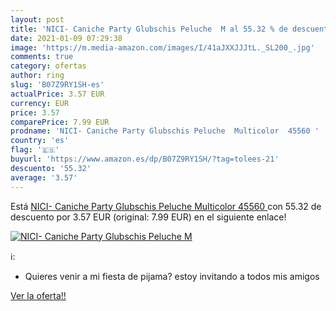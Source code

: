 ```yaml
---
layout: post
title: 'NICI- Caniche Party Glubschis Peluche  M al 55.32 % de descuento'
date: 2021-01-09 07:29:38
image: 'https://m.media-amazon.com/images/I/41aJXXJJJtL._SL200_.jpg'
comments: true
category: ofertas
author: ring
slug: 'B07Z9RY1SH-es'
actualPrice: 3.57 EUR
currency: EUR
price: 3.57
comparePrice: 7.99 EUR
prodname: 'NICI- Caniche Party Glubschis Peluche  Multicolor  45560 '
country: 'es'
flag: '🇪🇸'
buyurl: 'https://www.amazon.es/dp/B07Z9RY1SH/?tag=tolees-21'
descuento: '55.32'
average: '3.57'
---
```


Está [NICI- Caniche Party Glubschis Peluche  Multicolor  45560 ](https://www.amazon.es/dp/B07Z9RY1SH/?tag=tolees-21) con 55.32 de descuento por 3.57 EUR (original: 7.99 EUR) en el siguiente enlace!

[![NICI- Caniche Party Glubschis Peluche  M](https://m.media-amazon.com/images/I/41aJXXJJJtL._SL200_.jpg)](https://www.amazon.es/dp/B07Z9RY1SH/?tag=tolees-21)

ℹ️:

- Quieres venir a mi fiesta de pijama? estoy invitando a todos mis amigos

[Ver la oferta!!](https://www.amazon.es/dp/B07Z9RY1SH/?tag=tolees-21)
